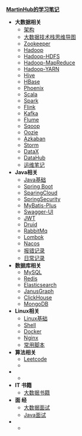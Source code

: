 [**MartinHub的学习笔记**](README.md)  

- **大数据相关** 
  - [架构 ](./notes/01-大数据相关技术栈/00-架构/README.md)
  - [大数据技术栈思维导图](./notes/01-大数据相关技术栈/00-大数据技术栈思维导图/README.md)
  - [Zookeeper](./notes/01-大数据相关技术栈/01-Zookeeper/README.md)
  - [Hadoop](./notes/01-大数据相关技术栈/02-Hadoop/README.md)
  - [Hadoop-HDFS](./notes/01-大数据相关技术栈/03-Hadoop-HDFS/README.md)
  - [Hadoop-MapReduce](./notes/01-大数据相关技术栈/03-Hadoop-MapReduce/README.md)
  - [Hadoop-YARN](./notes/01-大数据相关技术栈/03-Hadoop-YARN/README.md)
  - [Hive](./notes/01-大数据相关技术栈/04-Hive/README.md)
  - [HBase](./notes/01-大数据相关技术栈/05-HBase/README.md)
  - [Phoenix](./notes/01-大数据相关技术栈/06-Phoenix/README.md)
  - [Scala](./notes/01-大数据相关技术栈/07-Scala/README.md)
  - [Spark](./notes/01-大数据相关技术栈/08-Spark/README.md)
  - [Flink](./notes/01-大数据相关技术栈/09-Flink/README.md)
  - [Kafka](./notes/01-大数据相关技术栈/10-Kafka/README.md)
  - [Flume](./notes/01-大数据相关技术栈/11-Flume/README.md)
  - [Sqoop](./notes/01-大数据相关技术栈/12-Sqoop/README.md)
  - [Oozie](./notes/01-大数据相关技术栈/13-Oozie/README.md)
  - [Azkaban](./notes/01-大数据相关技术栈/14-Azkaban/README.md)
  - [Storm](./notes/01-大数据相关技术栈/15-Storm/README.md)
  - [DataX](./notes/01-大数据相关技术栈/16-DataX/README.md)
  - [DataHub](./notes/01-大数据相关技术栈/17-DataHub/README.md)
  - [运维笔记](./notes/01-大数据相关技术栈/运维笔记/README.md)
- **Java相关** 
  - [Java基础](./notes/02-Java相关技术栈/01-Java基础/README.md)
  - [Spring Boot](./notes/02-Java相关技术栈/02-SparingBoot/README.md)
  - [SparingCloud](./notes/02-Java相关技术栈/03-SparingCloud/README.md)
  - [SpringSecurity](./notes/02-Java相关技术栈/04-SpringSecurity/README.md)
  - [MyBatis-Plus](./notes/02-Java相关技术栈/05-MyBatis-Plus/README.md)
  - [Swagger-UI](./notes/02-Java相关技术栈/06-Swagger-UI/README.md)
  - [JWT](./notes/02-Java相关技术栈/07-JWT/README.md)
  - [Druid](./notes/02-Java相关技术栈/08-Druid/README.md)
  - [RabbitMq](./notes/02-Java相关技术栈/09-RabbitMq/README.md)
  - [Lombok](./notes/02-Java相关技术栈/10-Lombok/README.md)
  - [Nacos](./notes/02-Java相关技术栈/11-Nacos/README.md)
  - [报错记录](./notes/02-Java相关技术栈/报错记录/README.md)
  - [日常记录](./notes/02-Java相关技术栈/日常记录/README.md)
- **数据库相关** 
  - [MySQL](./notes/03-数据库/01-MySQL/README.md)
  - [Redis](./notes/03-数据库/02-Redis/README.md)
  - [Elasticsearch](./notes/03-数据库/03-Elasticsearch/README.md)
  - [JanusGraph](./notes/03-数据库/04-JanusGraph/README.md)
  - [ClickHouse](./notes/03-数据库/05-ClickHouse/README.md)
  - [MongoDB](./notes/03-数据库/06-Mongo/README.md)
- **Linux相关** 
  - [Linux基础](./notes/04-Linux相关/01-Linux基础/README.md)
  - [Shell](./notes/04-Linux相关/04-Shell/README.md)
  - [Docker](./notes/04-Linux相关/02-Docker/README.md)
  - [Nginx](./notes/04-Linux相关/03-Nginx/README.md)
  - [常用脚本](./notes/04-Linux相关/常用脚本/README.md)
- **算法相关** 
  - [Leetcode](./notes/05-算法/01-LeetCode/README.md)
  - <!--[牛 客](./notes/05-算法/02-牛客/README.md)-->
- <!--**前端技术**-->
  - <!--[Vue](./notes/07-前端相关技术栈/01-Vue/README.md)-->
- **IT 书籍** 
  - [大数据书籍](./notes/08-IT书籍/README.md)
- **面   经**
  - [大数据面试](./notes/09-面经/大数据面试/README.md)
  - [Java面试](./notes/09-面经/Java面试/README.md)
- <!--**杂  记**-->
  - <!--[loading..........](./notes/10-杂记/README.md)-->

